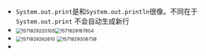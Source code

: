 -  `System.out.print`是和`System.out.println`很像。不同在于 `System.out.print` 不会自动生成新行
  - <img src="C:\Users\BenWong\AppData\Roaming\Typora\typora-user-images\1571829220105.png" alt="1571829220105" style="zoom:67%;" /><img src="C:\Users\BenWong\AppData\Roaming\Typora\typora-user-images\1571829187804.png" alt="1571829187804" style="zoom:67%;" />
  - <img src="C:\Users\BenWong\AppData\Roaming\Typora\typora-user-images\1571829262610.png" alt="1571829262610" style="zoom:67%;" />
    <img src="C:\Users\BenWong\AppData\Roaming\Typora\typora-user-images\1571829306738.png" alt="1571829306738" style="zoom:67%;" />
- 